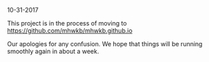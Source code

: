 10-31-2017

This project is in the process of moving to https://github.com/mhwkb/mhwkb.github.io

Our apologies for any confusion. We hope that things will be running smoothly again in about a week.
